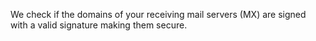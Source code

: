 We check if the domains of your receiving mail servers (MX) are signed with a valid signature making them secure.
